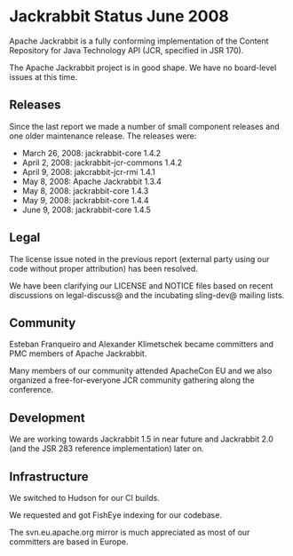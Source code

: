 <!--
   Licensed to the Apache Software Foundation (ASF) under one or more
   contributor license agreements.  See the NOTICE file distributed with
   this work for additional information regarding copyright ownership.
   The ASF licenses this file to You under the Apache License, Version 2.0
   (the "License"); you may not use this file except in compliance with
   the License.  You may obtain a copy of the License at

       http://www.apache.org/licenses/LICENSE-2.0

   Unless required by applicable law or agreed to in writing, software
   distributed under the License is distributed on an "AS IS" BASIS,
   WITHOUT WARRANTIES OR CONDITIONS OF ANY KIND, either express or implied.
   See the License for the specific language governing permissions and
   limitations under the License.
-->

Jackrabbit Status June 2008
===========================
Apache Jackrabbit is a fully conforming implementation of the Content
Repository for Java Technology API (JCR, specified in JSR 170).

The Apache Jackrabbit project is in good shape. We have no board-level
issues at this time.


Releases
--------
Since the last report we made a number of small component releases and one
older maintenance release. The releases were:

* March 26, 2008: jackrabbit-core 1.4.2
* April 2, 2008: jackrabbit-jcr-commons 1.4.2
* April 9, 2008: jakcrabbit-jcr-rmi 1.4.1
* May 8, 2008: Apache Jackrabbit 1.3.4
* May 8, 2008: jackrabbit-core 1.4.3
* May 9, 2008: jackrabbit-core 1.4.4
* June 9, 2008: jackrabbit-core 1.4.5


Legal
-----
The license issue noted in the previous report (external party using our
code without proper attribution) has been resolved.

We have been clarifying our LICENSE and NOTICE files based on recent
discussions on legal-discuss@ and the incubating sling-dev@ mailing lists.


Community
---------
Esteban Franqueiro and Alexander Klimetschek became committers and PMC
members of Apache Jackrabbit.

Many members of our community attended ApacheCon EU and we also organized a
free-for-everyone JCR community gathering along the conference.


Development
-----------
We are working towards Jackrabbit 1.5 in near future and Jackrabbit 2.0
(and the JSR 283 reference implementation) later on.


Infrastructure
--------------
We switched to Hudson for our CI builds.

We requested and got FishEye indexing for our codebase.

The svn.eu.apache.org mirror is much appreciated as most of our committers
are based in Europe.
